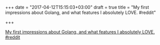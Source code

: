 +++
date = "2017-04-12T15:15:03+03:00"
draft = true
title = "My first impressions about Golang, and what features I absolutely LOVE.  #reddit"

+++

<p><a href="https://t.co/71oGQ54TqA">My first impressions about Golang, and what features I absolutely LOVE.  #reddit</a></p>